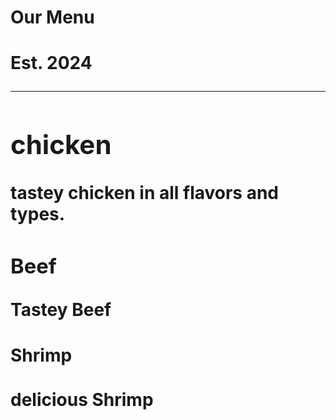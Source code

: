 <!DOCUTYPE "HTML">
<html lang="en">
<head>
<meta charset="UTF-8">
<title>Our Menu</title>
<link rel="stylesheet" href="styles.css">
</head>
<body>
    <div class="menu">
        <main>
        <h1>Our Menu<h1>
            <p class="established">Est. 2024</p>
            <hr>
            <section>
                <h2>chicken</h2>
                <article class="item">
                    <p class="chicken">tastey chicken in all flavors and types.</p>
                </article>
</section>
<section>
<h3>Beef</h3>
<article class="item">
<p class="beef">Tastey Beef</p>
                </article>
</section>
  
<section>
<h4>Shrimp</h4>
<article class="item">
<p class="shrimp">delicious Shrimp</p>
</article>
</section>
  </div>
   </body>
</html>
